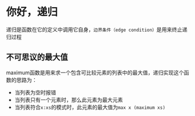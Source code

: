 # 你好，递归

递归是函数在它的定义中调用它自身，`边界条件（edge condition）`是用来终止递归过程

## 不可思议的最大值

maximum函数是用来求一个包含可比较元素的列表中的最大值，递归实现这个函数的思路为：

* 当列表为空时报错
* 当列表只有一个元素时，那么此元素为最大元素
* 当列表符合`x:xs`的模式时，此元素的最大值为`max x (maximum xs)`
